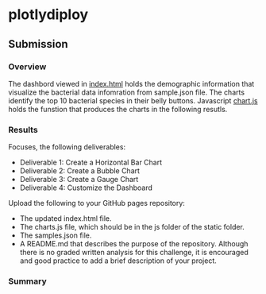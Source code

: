 # plotlydiploy

## Submission

### Overview
The dashbord viewed in [index.html](#) holds the demographic information that visualize the bacterial data infomration from sample.json file. The charts identify the top 10 bacterial species in their belly buttons. Javascript [chart.js](#) holds the funstion that produces the charts in the following resutls.
### Results
Focuses, the following deliverables:

-	Deliverable 1: Create a Horizontal Bar Chart
-	Deliverable 2: Create a Bubble Chart
-	Deliverable 3: Create a Gauge Chart
-	Deliverable 4: Customize the Dashboard

Upload the following to your GitHub pages repository:

-	The updated index.html file.
-	The charts.js file, which should be in the js folder of the static folder.
-	The samples.json file.
-	A README.md that describes the purpose of the repository. Although there is no graded written analysis for this challenge, it is encouraged and good practice to add a brief description of your project.

### Summary
